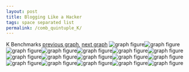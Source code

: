 ```yaml
---
layout: post
title: Blogging Like a Hacker
tags: space separated list
permalink: /comb_quintuple_K/
---
```


K Benchmarks
[previous graph](../comb_quintuple_JSOND/), [next graph](../comb_quintuple_O/)
![graph figure](./images/quintuple/K/K-AVL_box.png)![graph figure](./images/quintuple/K/K-A_box.png)![graph figure](./images/quintuple/K/K-CYPHERD_box.png)![graph figure](./images/quintuple/K/K-EGG_box.png)![graph figure](./images/quintuple/K/K-FACE_box.png)![graph figure](./images/quintuple/K/K-FLOYD_box.png)![graph figure](./images/quintuple/K/K-F_box.png)![graph figure](./images/quintuple/K/K-H_box.png)![graph figure](./images/quintuple/K/K-JSOND_box.png)![graph figure](./images/quintuple/K/K-K_box.png)![graph figure](./images/quintuple/K/K-O_box.png)![graph figure](./images/quintuple/K/K-PDFD_box.png)![graph figure](./images/quintuple/K/K-RB_box.png)![graph figure](./images/quintuple/K/K-ROD_box.png)![graph figure](./images/quintuple/K/K-SMATRIX_box.png)![graph figure](./images/quintuple/K/K-SORTD_box.png)![graph figure](./images/quintuple/K/K-ZB_box.png)